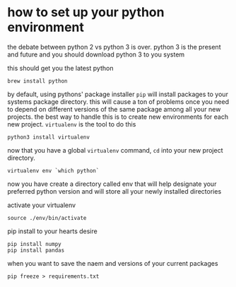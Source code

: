 # how to set up your python environment

the debate between python 2 vs python 3 is over. python 3 is the present and
future and you should download python 3 to you system

this should get you the latest python
```
brew install python
```

by default, using pythons' package installer `pip` will install packages to
your systems package directory. this will cause a ton of problems once you need
to depend on different versions of the same package among all your new
projects. the best way to handle this is to create new environments for each
new project. `virtualenv` is the tool to do this

```
python3 install virtualenv
```

now that you have a global `virtualenv` command, `cd` into your new project
directory.

```
virtualenv env `which python`
```

now you have create a directory called env that will help designate your
preferred python version and will store all your newly installed directories

activate your virtualenv
```
source ./env/bin/activate
```

pip install to your hearts desire
```
pip install numpy
pip install pandas
```

when you want to save the naem and versions of your current packages
```
pip freeze > requirements.txt
```
